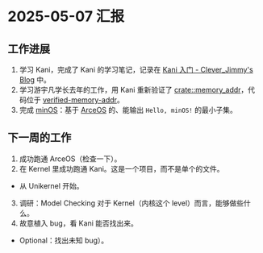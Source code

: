 # 2025-05-07 汇报

## 工作进展

1. 学习 Kani，完成了 Kani 的学习笔记，记录在 [Kani 入门 - Clever_Jimmy's Blog](https://leverimmy.top/2025/04/22/An-Introduction-to-Kani) 中。
2. 学习游宇凡学长去年的工作，用 Kani 重新验证了 [crate::memory_addr](https://github.com/rcore-os/arceos/tree/dev/crates/memory_addr)，代码位于 [verified-memory-addr](../verified-memory-addr/)。
3. 完成 [minOS](../minOS/)：基于 [ArceOS](https://github.com/arceos-org/arceos) 的、能输出 `Hello, minOS!` 的最小子集。

## 下一周的工作

1. 成功跑通 ArceOS（检查一下）。
2. 在 Kernel 里成功跑通 Kani。这是一个项目，而不是单个的文件。
  - 从 Unikernel 开始。
3. 调研：Model Checking 对于 Kernel（内核这个 level）而言，能够做些什么。
4. 故意植入 bug，看 Kani 能否找出来。
  - Optional：找出未知 bug）。
